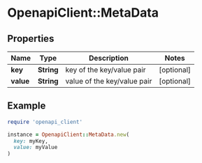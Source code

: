 # OpenapiClient::MetaData

## Properties

| Name | Type | Description | Notes |
| ---- | ---- | ----------- | ----- |
| **key** | **String** | key of the key/value pair | [optional] |
| **value** | **String** | value of the key/value pair | [optional] |

## Example

```ruby
require 'openapi_client'

instance = OpenapiClient::MetaData.new(
  key: myKey,
  value: myValue
)
```

